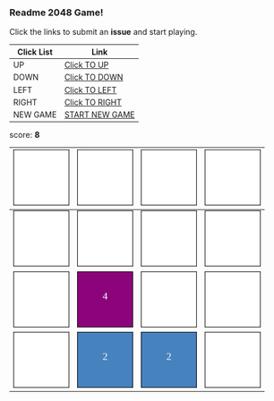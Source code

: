 ### Readme 2048 Game!

Click the links to submit an **issue** and start playing.

<!-- BEGIN CLICK-->

| Click List | Link                                                                                |
|------------|-------------------------------------------------------------------------------------|
| UP         | [Click TO UP](https://github.com/losehu/losehu/issues/new?body=UP&title=2048)       |
| DOWN       | [Click TO DOWN](https://github.com/losehu/losehu/issues/new?body=DOWN&title=2048)   |
| LEFT       | [Click TO LEFT](https://github.com/losehu/losehu/issues/new?body=LEFT&title=2048)   |
| RIGHT      | [Click TO RIGHT](https://github.com/losehu/losehu/issues/new?body=RIGHT&title=2048) |
| NEW GAME   | [START NEW GAME](https://github.com/losehu/losehu/issues/new?body=NEW&title=2048)   |

<!-- END CLICK -->

score: **8**
<!-- BEGIN CHESS BOARD -->

| <img src="./img/blank.svg" width=100px> | <img src="./img/blank.svg" width=100px> | <img src="./img/blank.svg" width=100px> | <img src="./img/blank.svg" width=100px> |
|-----------------------------------------|-----------------------------------------|-----------------------------------------|-----------------------------------------|
| <img src="./img/blank.svg" width=100px> | <img src="./img/blank.svg" width=100px> | <img src="./img/blank.svg" width=100px> | <img src="./img/blank.svg" width=100px> |
| <img src="./img/blank.svg" width=100px> | <img src="./img/00002.svg" width=100px> | <img src="./img/blank.svg" width=100px> | <img src="./img/blank.svg" width=100px> |
| <img src="./img/blank.svg" width=100px> | <img src="./img/00001.svg" width=100px> | <img src="./img/00001.svg" width=100px> | <img src="./img/blank.svg" width=100px> |

<!-- END CHESS BOARD -->








